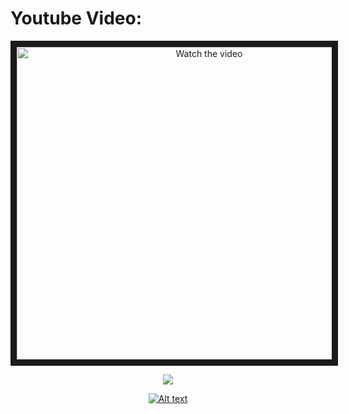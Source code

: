 # Youtube Video:
<center>
<a href="https://www.youtube.com/watch?v=VWS66yLuQxU" target="_blank">
 <img src="http://img.youtube.com/vi/nTQUwghvy5Q/mqdefault.jpg" alt="Watch the video" width="600" height="500" border="10" />
</a>

  [![](https://www.youtube.com/watch?v=VWS66yLuQxU)](https://www.youtube.com/watch?v=VWS66yLuQxU)

  [![Alt text](https://img.youtube.com/vi/VWS66yLuQxU/0.jpg)](https://www.youtube.com/watch?v=VWS66yLuQxU)
